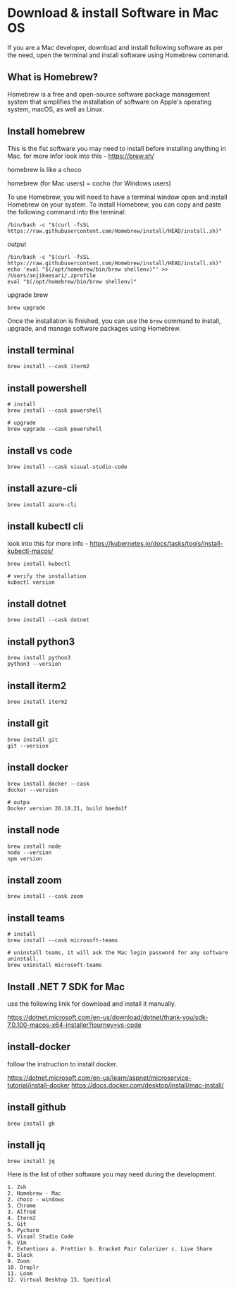 # Download & install Software in Mac OS

If you are a Mac developer, download and install following software as per the need, open the terminal and install software using Homebrew command.


## What is Homebrew?

Homebrew is a free and open-source software package management system that simplifies the installation of software on Apple's operating system, macOS, as well as Linux. 

## Install homebrew

This is the fist software you may need to install before installing anything in Mac. for more infor look into this - <https://brew.sh/>

homebrew is like a choco

homebrew (for Mac users) = cocho (for Windows users)

To use Homebrew, you will need to have a terminal window open and install Homebrew on your system. To install Homebrew, you can copy and paste the following command into the terminal:

```
/bin/bash -c "$(curl -fsSL https://raw.githubusercontent.com/Homebrew/install/HEAD/install.sh)"
```

output

``` 
/bin/bash -c "$(curl -fsSL https://raw.githubusercontent.com/Homebrew/install/HEAD/install.sh)"
echo 'eval "$(/opt/homebrew/bin/brew shellenv)"' >> /Users/anjikeesari/.zprofile   
eval "$(/opt/homebrew/bin/brew shellenv)"  
```
upgrade brew

``` 
brew upgrade 
```

Once the installation is finished, you can use the `brew` command to install, upgrade, and manage software packages using Homebrew.

## install terminal 

```
brew install --cask iterm2
```

## install powershell

``` 
# install
brew install --cask powershell

# upgrade
brew upgrade --cask powershell
```

## install vs code

```
brew install --cask visual-studio-code
```

## install azure-cli

```
brew install azure-cli
```

## install kubectl cli 

look into this for more info - <https://kubernetes.io/docs/tasks/tools/install-kubectl-macos/>

```
brew install kubectl

# verify the installation
kubectl version 
```

## install dotnet

```
brew install --cask dotnet
```

## install python3

```
brew install python3
python3 --version
```

## install iterm2

```
brew install iterm2 
```

## install git
```
brew install git  
git --version    
```
## install docker

```
brew install docker --cask
docker --version

# outpu
Docker version 20.10.21, build baeda1f
```
## install node

```
brew install node
node --version  
npm version
```

## install zoom

```
brew install --cask zoom
```

## install teams

```
# install
brew install --cask microsoft-teams

# uninstall teams, it will ask the Mac login password for any software uninstall.
brew uninstall microsoft-teams
```
## Install .NET 7 SDK for Mac

use the following linlk for download and install it manually.

<https://dotnet.microsoft.com/en-us/download/dotnet/thank-you/sdk-7.0.100-macos-x64-installer?journey=vs-code>

## install-docker

follow the instruction to install docker.

<https://dotnet.microsoft.com/en-us/learn/aspnet/microservice-tutorial/install-docker>
<https://docs.docker.com/desktop/install/mac-install/>

## install github

```
brew install gh
```

## install jq

```
brew install jq
```

Here is the list of other software you may need during the development.

```
1. Zsh 
2. Homebrew - Mac
2. choco - windows
3. Chrome 
3. Alfred 
4. Iterm2 
5. Git 
6. Pycharm 
5. Visual Studio Code 
6. Vim 
7. Extentions a. Prettier b. Bracket Pair Colorizer c. Live Share 
8. Slack 
9. Zoom 
10. Droplr 
11. Loom 
12. Virtual Desktop 13. Spectical
```
<!-- 
## Reference

- <https://www.youtube.com/watch?v=0MiGnwPdNGE> - How I setup the Terminal on my M1 Max MacBook Pro 
- https://www.robinwieruch.de/mac-setup-web-development/
- https://www.robinwieruch.de/mac-setup-web-development/
-->